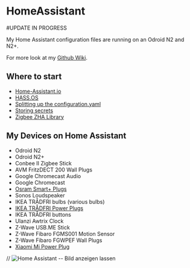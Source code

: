 # HomeAssistant

#UPDATE IN PROGRESS

My Home Assistant configuration files are running on an Odroid N2 and N2+.

For more look at my [Github Wiki](https://github.com/kreisklasse/HomeAssistant/wiki).


## Where to start

- [Home-Assistant.io](https://home-assistant.io/) 
- [HASS.OS](https://www.home-assistant.io/hassio/)
- [Splitting up the configuration.yaml](https://github.com/cbulock/home-assistant-configs)
- [Storing secrets](https://home-assistant.io/docs/configuration/secrets/)
- [Zigbee ZHA Library](https://zigbee.blakadder.com/zha.html)


## My Devices on Home Assistant

- Odroid N2
- Odroid N2+
- Conbee II Zigbee Stick
- AVM FritzDECT 200 Wall Plugs
- Google Chromecast Audio
- Google Chromecast
- [Osram Smart+ Plugs](https://zigbee.blakadder.com/OSRAM_AB3257001NJ.html)
- Sonos Loudspeaker
- IKEA TRÅDFRI bulbs (various bulbs)
- [IKEA TRÅDFRI Power Plugs](https://zigbee.blakadder.com/Ikea_E1603.html)
- IKEA TRÅDFRI buttons
- Ulanzi Awtrix Clock
- Z-Wave USB.ME Stick
- Z-Wave Fibaro FGMS001 Motion Sensor
- Z-Wave Fibaro FGWPEF Wall Plugs
- [Xiaomi Mi Power Plug](https://zigbee.blakadder.com/Xiaomi_ZNCZ04LM.html)




// ![Home Assistant](https://github.com/xx.jpg ) -- Bild anzeigen lassen
